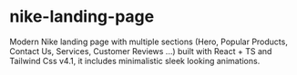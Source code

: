 # nike-landing-page
Modern Nike landing page with multiple sections (Hero, Popular Products, Contact Us, Services, Customer Reviews ...) built with React + TS and Tailwind Css v4.1, it includes minimalistic sleek looking animations.
